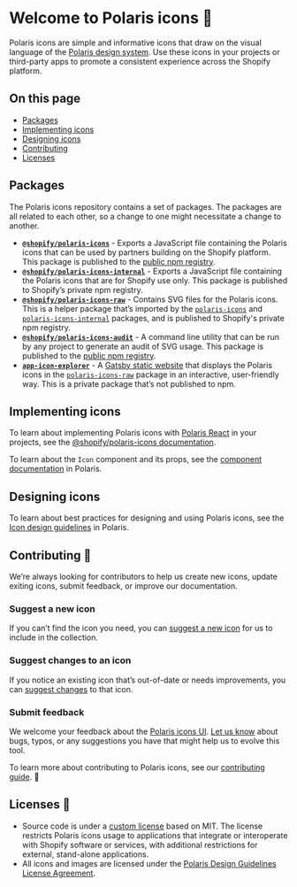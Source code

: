 # Welcome to Polaris icons 👋

Polaris icons are simple and informative icons that draw on the visual language of the [Polaris design system](https://polaris.shopify.com). Use these icons in your projects or third-party apps to promote a consistent experience across the Shopify platform.

## On this page

- [Packages](#packages)
- [Implementing icons](#implementing-icons)
- [Designing icons](#designing-icons)
- [Contributing](#contributing)
- [Licenses](#licenses)

## Packages

The Polaris icons repository contains a set of packages. The packages are all related to each other, so a change to one might necessitate a change to another.

- [**`@shopify/polaris-icons`**](./packages/polaris-icons) - Exports a JavaScript file containing the Polaris icons that can be used by partners building on the Shopify platform. This package is published to the [public npm registry](https://www.npmjs.com/package/@shopify/polaris-icons).
- [**`@shopify/polaris-icons-internal`**](./packages/polaris-icons-internal) - Exports a JavaScript file containing the Polaris icons that are for Shopify use only. This package is published to Shopify’s private npm registry.
- [**`@shopify/polaris-icons-raw`**](./packages/polaris-icons-raw) - Contains SVG files for the Polaris icons. This is a helper package that’s imported by the [`polaris-icons`](./packages/polaris-icons) and [`polaris-icons-internal`](./packages/polaris-icons-internal) packages, and is published to Shopify's private npm registry.
- [**`@shopify/polaris-icons-audit`**](./packages/polaris-icons-audit) - A command line utility that can be run by any project to generate an audit of SVG usage. This package is published to the [public npm registry](https://www.npmjs.com/package/@shopify/polaris-icons).
- [**`app-icon-explorer`**](./packages/app-icon-explorer) - A [Gatsby static website](https://polaris-icons.shopify.com) that displays the Polaris icons in the [`polaris-icons-raw`](./packages/polaris-icons-raw) package in an interactive, user-friendly way. This is a private package that’s not published to npm.

## Implementing icons

To learn about implementing Polaris icons with [Polaris React](https://github.com/Shopify/polaris-react) in your projects, see the [@shopify/polaris-icons documentation](https://github.com/Shopify/polaris-icons/tree/master/packages/polaris-icons).

To learn about the `Icon` component and its props, see the [component documentation](https://polaris.shopify.com/components/images-and-icons/icon) in Polaris.

## Designing icons

To learn about best practices for designing and using Polaris icons, see the [Icon design guidelines](https://polaris.shopify.com/design/icons) in Polaris.

## Contributing 🙌

We’re always looking for contributors to help us create new icons, update exiting icons, submit feedback, or improve our documentation.

### Suggest a new icon

If you can’t find the icon you need, you can [suggest a new icon](https://github.com/Shopify/polaris-icons/issues/new?assignees=&labels=New&template=submit-a-new-icon.md&title=%5BSubmission%5D+Icon+name) for us to include in the collection.

### Suggest changes to an icon

If you notice an existing icon that’s out-of-date or needs improvements, you can [suggest changes](https://github.com/Shopify/polaris-icons/issues/new?assignees=&labels=Update&template=submit-changes-to-an-existing-icon.md&title=%5BSubmission%5D) to that icon.

### Submit feedback

We welcome your feedback about the [Polaris icons UI](https://polaris-icons.shopify.com/). [Let us know](https://github.com/Shopify/polaris-icons/issues/new?assignees=HYPD&labels=&template=feedback-for-polaris-icons-ui.md&title=%5BFeedback%5D) about bugs, typos, or any suggestions you have that might help us to evolve this tool.

To learn more about contributing to Polaris icons, see our [contributing guide](https://github.com/Shopify/polaris-icons/blob/master/CONTRIBUTING.md). 👀

## Licenses 📝

- Source code is under a [custom license](https://github.com/Shopify/polaris-icons/blob/master/LICENSE.md) based on MIT. The license restricts Polaris icons usage to applications that integrate or interoperate with Shopify software or services, with additional restrictions for external, stand-alone applications.
- All icons and images are licensed under the [Polaris Design Guidelines License Agreement](https://polaris.shopify.com/legal/license).
